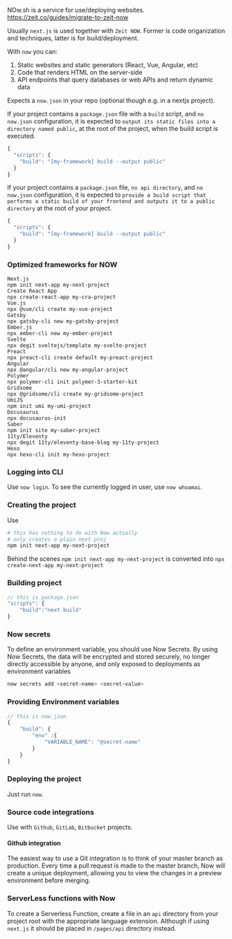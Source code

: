 
NOw.sh is a service for use/deploying websites.
https://zeit.co/guides/migrate-to-zeit-now

Usually `next.js` is used together with `Zeit NOW`.
Former is code origanization and techniques, latter is for build/deployment.

With `now` you can:
1. Static websites and static generators (React, Vue, Angular, etc)
2. Code that renders HTML on the server-side
3. API endpoints that query databases or web APIs and return dynamic data

Expects a `now.json` in your repo (optional though e.g. in a nextjs project).


If your project contains a `package.json` file with a `build` script, and `no now.json` configuration, it is expected to `output its static files into a directory named public`, at the root of the project, when the build script is executed.
```js
{
  "scripts": {
    "build": "[my-framework] build --output public"
  }
}
```

If your project contains a `package.json` file, `no api directory`, and `no now.json` configuration, it is expected to `provide a build script that performs a static build of your frontend and outputs it to a public directory` at the root of your project.
```js
{
  "scripts": {
    "build": "[my-framework] build --output public"
  }
}
```

### Optimized frameworks for NOW
```
Next.js
npm init next-app my-next-project
Create React App
npx create-react-app my-cra-project
Vue.js
npx @vue/cli create my-vue-project
Gatsby
npx gatsby-cli new my-gatsby-project
Ember.js
npx ember-cli new my-ember-project
Svelte
npx degit sveltejs/template my-svelte-project
Preact
npx preact-cli create default my-preact-project
Angular
npx @angular/cli new my-angular-project
Polymer
npx polymer-cli init polymer-3-starter-kit
Gridsome
npx @gridsome/cli create my-gridsome-project
UmiJS
npm init umi my-umi-project
Docusaurus
npx docusaurus-init
Saber
npm init site my-saber-project
11ty/Eleventy
npx degit 11ty/eleventy-base-blog my-11ty-project
Hexo
npx hexo-cli init my-hexo-project
```

### Logging into CLI

Use `now login`.
To see the currently logged in user, use `now whoamai`.


### Creating the project

Use
```sh
# this has nothing to do with Now actually
# only creates a plain next proj
npm init next-app my-next-project
```

Behind the scenes `npm init next-app my-next-project` is 
converted into `npx create-next-app my-next-project`

### Building project

```js
// this is package.json
"scripts": {
    "build":"next build"
}
```

### Now secrets

To define an environment variable, you should use Now Secrets. By using Now Secrets, the data will be encrypted and stored securely, no longer directly accessible by anyone, and only exposed to deployments as environment variables
```sh
now secrets add <secret-name> <secret-value>
```

### Providing Environment variables

```js
// this is now.json
{
    "build": {
        "env" :{
            "VARIABLE_NAME": "@secret-name"
        }
    }
}
```

### Deploying the project

Just run `now`.

### Source code integrations

Use with `Github`, `GitLab`, `Bitbucket` projects.

#### Github integration

The easiest way to use a Git integration is to think of your master branch as production. Every time a pull request is made to the master branch, Now will create a unique deployment, allowing you to view the changes in a preview environment before merging.


### ServerLess functions with Now

To create a Serverless Function, create a file in an `api` directory from your project root with the appropriate language extension.
Although if using `next.js` it should be placed in `/pages/api` directory instead.


